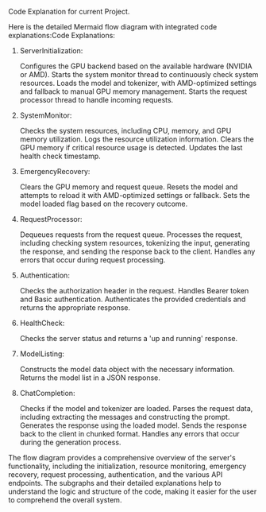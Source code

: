 
Code Explanation for current Project.

Here is the detailed Mermaid flow diagram with integrated code explanations:Code Explanations:

1. ServerInitialization:

    Configures the GPU backend based on the available hardware (NVIDIA or AMD).
    Starts the system monitor thread to continuously check system resources.
    Loads the model and tokenizer, with AMD-optimized settings and fallback to manual GPU memory management.
    Starts the request processor thread to handle incoming requests.

2. SystemMonitor:

    Checks the system resources, including CPU, memory, and GPU memory utilization.
    Logs the resource utilization information.
    Clears the GPU memory if critical resource usage is detected.
    Updates the last health check timestamp.

3. EmergencyRecovery:

    Clears the GPU memory and request queue.
    Resets the model and attempts to reload it with AMD-optimized settings or fallback.
    Sets the model loaded flag based on the recovery outcome.

4. RequestProcessor:

    Dequeues requests from the request queue.
    Processes the request, including checking system resources, tokenizing the input, generating the response, and sending the response back to the client.
    Handles any errors that occur during request processing.

5. Authentication:

    Checks the authorization header in the request.
    Handles Bearer token and Basic authentication.
    Authenticates the provided credentials and returns the appropriate response.

6. HealthCheck:

    Checks the server status and returns a 'up and running' response.

7. ModelListing:

    Constructs the model data object with the necessary information.
    Returns the model list in a JSON response.

8. ChatCompletion:

    Checks if the model and tokenizer are loaded.
    Parses the request data, including extracting the messages and constructing the prompt.
    Generates the response using the loaded model.
    Sends the response back to the client in chunked format.
    Handles any errors that occur during the generation process.

The flow diagram provides a comprehensive overview of the server's functionality, including the initialization, resource monitoring, emergency recovery, request processing, authentication, and the various API endpoints. The subgraphs and their detailed explanations help to understand the logic and structure of the code, making it easier for the user to comprehend the overall system.

